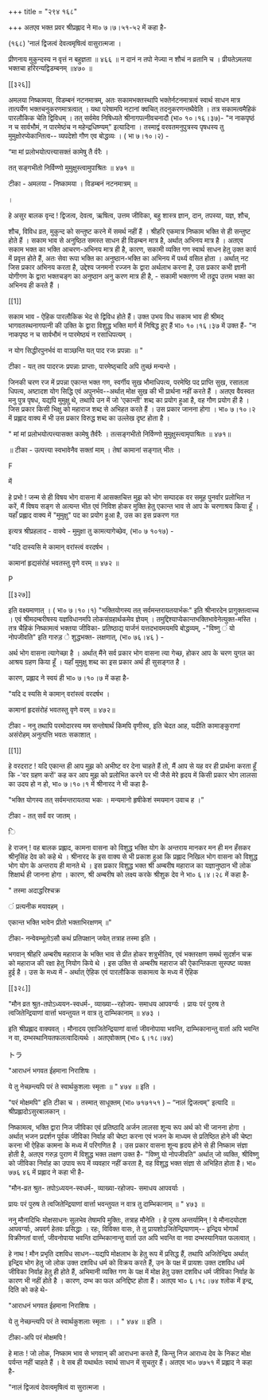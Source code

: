 +++
title = "२९४ १६८"

+++
अतएव भक्त प्रवर श्रीप्रह्लाद ने मा० ७।७।५१-५२ में कहा है- 

(१६८) 'नालं द्विजत्वं देवत्वमृषित्वं वासुरात्मजा । 

प्रीणनाय मुकुन्दस्य न वृत्तं न बहुज्ञता ॥ ४६६ ॥ न दानं न तपो नेज्या न शौचं न व्रतानि च । प्रीयतेऽमलया भक्तचा हरिरन्यद्विडम्बनम् ॥४७० ॥ 

[[३२६]] 

अमलया निष्कामया, विडम्बनं नटनमात्रम्, अतः सकामभक्तस्थापि भक्तेर्नटनमात्रत्वं स्वार्थ साधन मात्र तात्पर्येण भक्तचनुकरणमात्रत्वात् । यथा परेषामपि नटानां क्वचित् तदनुकरणन्तथैवेति । तत्र सकामत्वमैहिकं पारलौकिक चेति द्विविधम् । तत् सर्वमेव निषिध्यते श्रीनागपत्नीवचनादौ (भा० १०।१६।३७)- "न नाकपृष्ठं न च सार्वभौमं, न पारमेष्ठंच न महेन्द्रधिष्ण्यम्" इत्यादिना । तस्माद्वं वरवतमनुपुत्रस्य पृषधस्य तु मुमुक्षोरप्येकान्तित्व-- व्यपदेशो गौण एव बोद्धव्यः । ( भा ७।१०।२) - 

“मा मां प्रलोभयोत्पत्त्यासक्तं कामेषु तै र्वरैः । 

तत् सङ्गभीतो निर्विण्णो मुमुक्षुस्त्वामुपाश्रितः ॥ ४७१ ॥ 

टीका - अमलया - निष्कामया । विडम्बनं नटनमात्रम् ॥ 

। 

हे असुर बालक वृन्द ! द्विजत्व, देवत्व, ऋषित्व, उत्तम जीविका, बहु शास्त्र ज्ञान, दान, तपस्या, यज्ञ, शौच, 

शौच, विविध व्रत, मुकुन्द को सन्तुष्ट करने में समर्थ नहीं हैं । श्रीहरि एकमात्र निष्काम भक्ति से ही सन्तुष्ट होते हैं । सकाम भाव से अनुष्ठित समस्त साधन ही विडम्बन मात्र है, अर्थात् अभिनय मात्र है । अतएव सकाम भक्त का भक्ति आचरण-अभिनय मात्र ही है, कारण, सकामी व्यक्ति गण स्वार्थ साधन हेतु उक्त कार्य में प्रवृत्त होते हैं, अतः सेवा रूपा भक्ति का अनुष्ठान-भक्ति का अभिनय में पर्थ्य वसित होता । अर्थात् नट जिस प्रकार अभिनय करता है, उद्देश्य जनमनो रज्जन के द्वारा अर्थलाभ करना है, उस प्रकार कभी ज्ञानी योगीगण के द्वारा भक्तचङ्ग का अनुष्ठान अनु करण मात्र ही है, - सकामी भक्तगण भी तद्रूप उत्तम भक्त का अभिनय ही करते हैं । 

[[1]]

सकाम भाव - ऐहिक पारलौकिक भेद से द्विविध होते हैं। उक्त उभय विध सकाम भाव ही श्रीमद् भागवतस्थनागपत्नी की उक्ति के द्वारा विशुद्ध भक्ति मार्ग में निषिद्ध हुए हैं भा० १०।१६।३७ में उक्त हैं- "न नाकपृष्ठ न च सार्वभौमं न पारमेष्ठ्यं न रसाधिपत्यम् । 

न योग सिद्धीरपुनर्भवं वा वाञ्छन्ति यत् पाद रजः प्रपन्नाः ॥ " 

टीका - यत् तव पादरजः प्रपन्नाः प्राप्ताः, पारमेष्ठ्चादि अपि तुच्छं मन्यन्ते । 

जिनकी चरण रज में प्रपन्ना एकान्त भक्त गण, स्वर्गीय सुख भौमाधिपत्य, परमेष्ठि पद प्राप्ति सुख, रसातला धिपत्य, अष्टादश योग सिद्धि एवं अपुनर्भव--अर्थात् मोक्ष सुख की भी प्रार्थना नहीं करते हैं । अतएव वैवस्वत मनु पुत्र पृषध, यद्यपि मुमुक्षु थे, तथापि उन में जो 'एकान्ती' शब्द का प्रयोग हुआ है, वह गौण प्रयोग ही है । जिस प्रकार किसी भिक्षु को महाराज शब्द से अभिहत करते हैं । उस प्रकार जानना होगा । भा० ७।१०।२ में प्रह्लाद वाक्य में भी उस प्रकार विरुद्ध शब्द का उल्लेख दृष्ट होता है । 

" मां मां प्रलोभयोत्पत्त्यासक्त कामेषु तैर्वरैः । तत्सङ्गभीतो निर्विण्णो मुमुक्षुस्त्वामृपाश्रितः ॥ ४७१॥ 

॥ टीका - उत्पत्त्या स्वभावेनैव सक्तां माम् । तेषां कामानां सङ्गात् भीतः । 

F 

में 

हे प्रभो ! जन्म से ही विषय भोग वासना में आसक्तचित्त मुझ को भोग सम्पादक वर समूह पुनर्वार प्रलोभित न करें, मैं विषय सङ्ग से अत्यन्त भीत एवं निविश होकर मुक्ति हेतु एकान्त भाव से आप के चरणाश्रय किया हूँ । यहाँ प्रह्लाद वाक्य में "मुमुक्षु" पद का प्रयोग हुआ है, उस का इस प्रकरण गत 



इत्यत्र श्रीप्रहलाद - वाक्ये - मुमुक्षा तु कामत्यागेच्छेव, (भा० ७ १०१७) - 

"यदि दास्यसि मे कामान् वरांस्त्वं वरदर्षभ । 

कामानां हृद्यसंरोहं भवतस्तु वृणे वरम् ॥ ४७२ ॥ 

P 

[[३२७]]

इति वक्ष्यमाणात् । ( भा० ७।१०।१) "भक्तियोगस्य तत् सर्वमन्तरायतयार्भकः" इति श्रीनारदेन प्रागुक्तत्वाच्च । एवं श्रीमदम्बरीषस्य यज्ञविधानमपि लोकसंग्रहार्थकमेव ज्ञेयम् । तमुद्दिश्याप्येकान्तभक्तिभावेनेत्युक्त-मस्ति । तत्र चैहिकं निष्कामत्वं भक्तया जीविका- प्रतिष्ठाद्य पार्जनं यत्तदभावमयमपि बोद्धव्यम्, -"विष्णु ं यो नोपजीवति" इति गारुड़ े शुद्धभक्त- लक्षणात्, (भा० ७६।४६ ) - 

अर्थ भोग वासना त्यागेच्छा है । अर्थात् मैंने सर्व प्रकार भोग वासना त्या गेच्छ, होकर आप के चरण युगल का आश्रय ग्रहण किया हूँ । यहाँ मुमुक्षु शब्द का इस प्रकार अर्थ ही सुसङ्गत है । 

कारण, प्रह्लाद ने स्वयं ही भा० ७।१०।७ में कहा है- 

"यदि द स्यसि मे कामान् वरांस्त्वं वरदर्षभ । 

कामानां हृदसंरोहं भवतस्तु वृणे वरम् ॥ ४७२॥ 

टीका - ननु तथापि परमोदारस्य मम सन्तोषार्थं किमपि वृणीस्व, इति चेदत आह, यदीति कामाङ्कुराणां असंरोहम् अनुत्पत्ति भवतः सकाशात् । 

[[1]]

हे वरदराट ! यदि एकान्त ही आप मुझ को अभीष्ट वर देना चाहते हैं तो, मैं आप से यह वर ही प्रार्थना करता हूँ कि -'वर ग्रहण करों' कह कर आप मुझ को प्रलोभित करने पर भी जैसे मेरे हृदय में किसी प्रकार भोग लालसा का उदय हो न हो, भा० ७।१०।१ में श्रीनारद ने भी कहा है- 

"भक्ति योगस्य तत् सर्वमन्तरायतया भकः । मन्यमानो हृषीकेशं स्मयमान उवाच ह ।” 

टीका - तत् सर्वं वर जातम् । 

ि 

हे राजन् ! वह बालक प्रह्लाद, कामना वासना को विशुद्ध भक्ति योग के अन्तराय मानकर मन ही मन हँसकर श्रीनृसिंह देव को कहे थे । श्रीनारद के इस वाक्य से भी प्रकाश हुआ कि प्रह्लाद निखिल भोग वासना को विशुद्ध भोग योग के अन्तराय ही मानते थे । इस प्रकार विशुद्ध भक्त श्री अम्बरीष महाराज का यज्ञानुष्ठान भी लोक शिक्षार्थ ही जानना होगा । कारण, श्री अम्बरीष को लक्ष्य करके श्रीशुक देव ने भा० ६।४।२८ में कहा है- 

" तस्मा अदाद्धरिश्चक्र 

 ं प्रत्यनीक मयावहम् । 

एकान्त भक्ति भावेन प्रीतो भक्ताभिरक्षणम् ॥" 

टीका- नन्वेवम्भूतोऽसौ कथं प्रतिपक्षान् जयेत् तत्राह तस्मा इति । 

भगवान् श्रीहरि अम्बरीष महाराज के भक्ति भाव से प्रीत होकर शत्रुभीतिव, एवं भक्तरक्षण समर्थ सुदर्शन चक्र को महाराज की रक्षा हेतु नियोग किये थे । इस उक्ति से अम्बरीष महाराज की ऐकान्तिकता सुस्पष्ट व्यक्त हुई है । उस के मध्य में - अर्थात् ऐहिक एवं पारलौकिक सकामत्व के मध्य में ऐहिक 

[[३२८]] 



"मौन व्रत श्रुत-तपोऽध्ययन-स्वधर्म-, व्याख्या--रहोजप- समाधय आपवर्ग्यः । प्रायः परं पुरुष ते त्वजितेन्द्रियाणां वार्त्ता भवन्तुयत न वात्र तु दाम्भिकानाम् ॥ ४७३ । 

इति श्रीप्रह्लाद वाक्यवत् । मौनादय एवाजितेन्द्रियाणां वार्त्ता जीवनोपाया भवन्ति, दाम्भिकानान्तु वार्ता अपि भवन्ति न वा, दम्भस्थानियतफलत्वादित्यर्थः । अतएवोक्तम् (भा० ६।१८।७४) 

トラ 

"आराधनं भगवत ईहमाना निराशिषः । 

ये तु नेच्छन्त्यपि परं ते स्वार्थकुशलाः स्मृताः ॥ " ४७४ ॥ इति । 

"परं मोक्षमपि" इति टीका च । तस्मात् साधूक्तम् (भा० ७१७१५१ ) – “नालं द्विजत्वम्” इत्यादि ॥ श्रीप्रह्लादोऽसुरबालकान् । 

निष्कामत्व, भक्ति द्वारा निज जीविका एवं प्रतिष्ठादि अर्जन लालसा शून्य रूप अर्थ को भी जानना होगा । अर्थात् भजन प्रदर्शन पूर्वक जीविका निर्वाह की चेष्टा करना एवं भजन के माध्यम से प्रतिष्ठित होने की चेष्टा करना भी ऐहिक कामना के मध्य में परिगणित है । उस प्रकार वासना शून्य हृदय होने से ही निष्काम संज्ञा होती है, अतएव गरुड़ पुराण में विशुद्ध भक्त लक्षण उक्त है- "विष्णु यो नोपजीवति" अर्थात् जो व्यक्ति, श्रीविष्णु को जीविका निर्वाह का उपाय रूप में व्यवहार नहीं करता है, वह विशुद्ध भक्त संज्ञा से अभिहित होता है। भा० ७७६ ४६ में प्रह्लाद ने कहा भी है- 

"मौन-व्रत श्रुत- तपोऽध्ययन-स्वधर्म-, व्याख्या-रहोजप- समाधय आपवर्याः । 

प्रायः परं पुरुष ते त्वजितेन्द्रियाणां वार्त्ता भवन्तुयत न वात्र तु दाम्भिकानाम् ॥ " ४७३ ॥ 

ननु मौनादिभिः मोक्षसाधनः सुलभेव तेषामपि मुक्तिः, तत्राह मौनेति । हे पुरुष अन्तर्यामिन् ! ये मौनादयोदश आपवर्ग्याः, अपवर्ग हेतवः प्रसिद्धाः । रहः, विविक्त वासः, ते तु प्रायशोऽजितेन्द्रियाणाम्-- इन्द्रिय भोगार्थं विक्रीणतां वार्त्ता, जीवनोपाया भवन्ति दाम्भिकानान्तु वार्ता उत अपि भवन्ति वा नवा दम्भस्यानियत फलत्वात् । 

हे नाथ ! मौन प्रभृति दशविध साधन--यद्यपि मोक्षलाभ के हेतु रूप में प्रसिद्ध हैं, तथापि अजितेन्द्रिय अर्थात् इन्द्रिय भोग हेतु जो लोक उक्त दशविध धर्म को विक्रय करते हैं, उन के पक्ष में प्रायशः उक्त दशविध धर्म जीविका निर्वाह हेतु ही होते हैं, अभिमानी व्यक्ति गण के पक्ष में मोक्ष हेतु उक्त दशविध धर्म जीविका निर्वाह के कारण भी नहीं होते है । कारण, दम्भ का फल अनिद्दिष्ट होता हैं। अतएव भा० ६।१८।७४ श्लोक में इन्द्र, दिति को कहे थे- 

"आराधनं भगवत ईहमाना निराशिषः । 


ये तु नेच्छन्त्यपि परं ते स्वार्थकुशलाः स्मृताः । । " ४७४ ॥ इति । 

टीका-अपि परं मोक्षमपि ! 

हे मातः ! जो लोक, निष्काम भाव से भगवान् की आराधना करते हैं, किन्तु निज आराध्य देव के निकट मोक्ष पर्यन्त नहीं चाहते हैं । वे सब ही यथार्थतः स्वार्थ साधन में सुचतुर हैं। अतएव भा० ७७५१ में प्रह्लाद ने कहा है- 

"नालं द्विजत्वं देवत्वमृषित्वं वा सुरात्मजा ।
